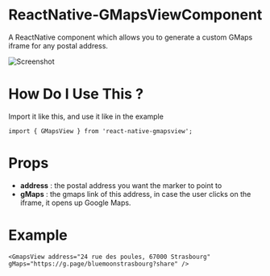 # ReactNative-GMapsViewComponent
A ReactNative component which allows you to generate a custom GMaps iframe for any postal address.

![Screenshot](https://i.ibb.co/cJLj2v5/Screenshot-20191120-171759-01.jpg)

# How Do I Use This ?
Import it like this, and use it like in the example

    import { GMapsView } from 'react-native-gmapsview';

# Props
 - **address** : the postal address you want the marker to point to
 - **gMaps** : the gmaps link of this address, in case the user clicks on the iframe, it opens up Google Maps.


# Example

    <GmapsView address="24 rue des poules, 67000 Strasbourg" gMaps="https://g.page/bluemoonstrasbourg?share" />